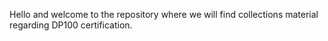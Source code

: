Hello and welcome to the repository where we will find collections material regarding DP100 certification. 

